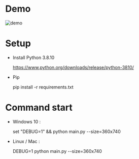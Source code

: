# Demo
![demo](https://github.com/isaffathir/spotipy-neukivy/tree/master/images/demo.png)

# Setup

- Install Python 3.8.10
  
  https://www.python.org/downloads/release/python-3810/
 
- Pip

  pip install -r requirements.txt

# Command start 

- Windows 10 :

  set "DEBUG=1" && python main.py --size=360x740


- Linux / Mac :
  
  DEBUG=1 python main.py --size=360x740
